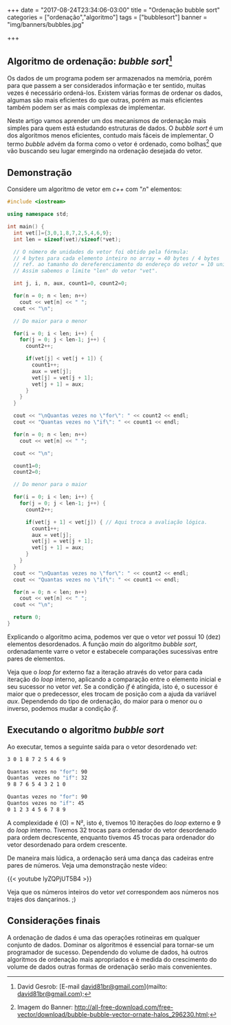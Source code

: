+++
date = "2017-08-24T23:34:06-03:00"
title = "Ordenação bubble sort"
categories = ["ordenação","algoritmo"]
tags = ["bubblesort"]
banner = "img/banners/bubbles.jpg"

+++

## Algoritmo de ordenação: _bubble sort_[^fa]

Os dados de um programa podem ser armazenados na memória, porém para que passem a ser considerados informação e ter sentido, muitas vezes é necessário ordená-los. Existem várias formas de ordenar os dados, algumas são mais eficientes do que outras, porém as mais eficientes também podem ser as mais complexas de implementar.

Neste artigo vamos aprender um dos mecanismos de ordenação mais simples para quem está estudando estruturas de dados. O _bubble sort_ é um dos algoritmos menos eficientes, contudo mais fáceis de implementar. O termo _bubble_ advém da forma como o vetor é ordenado, como bolhas[^f1] que vão buscando seu lugar emergindo na ordenação desejada do vetor.

## Demonstração

Considere um algoritmo de vetor em _c++_ com "_n_" elementos:

```c++
#include <iostream>

using namespace std;

int main() {
  int vet[]={3,0,1,8,7,2,5,4,6,9};
  int len = sizeof(vet)/sizeof(*vet);

  // O número de unidades do vetor foi obtido pela fórmula:
  // 4 bytes para cada elemento inteiro no array = 40 bytes / 4 bytes
  // ref. ao tamanho do dereferenciamento do endereço do vetor = 10 unidades.
  // Assim sabemos o limite "len" do vetor "vet".

  int j, i, n, aux, count1=0, count2=0;

  for(n = 0; n < len; n++)
    cout << vet[n] << " ";
  cout << "\n";

  // Do maior para o menor

  for(i = 0; i < len; i++) {
    for(j = 0; j < len-1; j++) {
      count2++;

      if(vet[j] < vet[j + 1]) {
        count1++;
        aux = vet[j];
        vet[j] = vet[j + 1];
        vet[j + 1] = aux;
      }
    }
  }

  cout << "\nQuantas vezes no \"for\": " << count2 << endl;
  cout << "Quantas vezes no \"if\": " << count1 << endl;

  for(n = 0; n < len; n++)
    cout << vet[n] << " ";

  cout << "\n";

  count1=0;
  count2=0;

  // Do menor para o maior

  for(i = 0; i < len; i++) {
    for(j = 0; j < len-1; j++) {
      count2++;

      if(vet[j + 1] < vet[j]) { // Aqui troca a avaliação lógica.
        count1++;
        aux = vet[j];
        vet[j] = vet[j + 1];
        vet[j + 1] = aux;
      }
    }
  }
  cout << "\nQuantas vezes no \"for\": " << count2 << endl;
  cout << "Quantas vezes no \"if\": " << count1 << endl;

  for(n = 0; n < len; n++)
    cout << vet[n] << " ";
  cout << "\n";

  return 0;
}
```

Explicando o algoritmo acima, podemos ver que o vetor _vet_ possui 10 (dez) elementos desordenados. A função _main_ do algoritmo _bubble sort_, ordenadamente varre o vetor e estabecele comparações sucessivas entre pares de elementos.

Veja que o _loop_ _for_ externo faz a iteração através do vetor para cada iteração do _loop_ interno, aplicando a comparação entre o elemento inicial e seu sucessor no vetor _vet_. Se a condição _if_ é atingida, isto é, o sucessor é maior que o predecessor, eles trocam de posição com a ajuda da variável _aux_. Dependendo do tipo de ordenação, do maior para o menor ou o inverso, podemos mudar a condição _if_.


## Executando o algoritmo _bubble sort_

Ao executar, temos a seguinte saída para o vetor desordenado _vet_:

```sh
3 0 1 8 7 2 5 4 6 9

Quantas vezes no "for": 90
Quantas  vezes no "if": 32
9 8 7 6 5 4 3 2 1 0

Quantas vezes no "for": 90
Quantos vezes no "if": 45
0 1 2 3 4 5 6 7 8 9

```

A complexidade é (O) = N², isto é, tivemos 10 iterações do _loop_ externo  e 9 do _loop_ interno. Tivemos 32 trocas para ordenador do vetor desordenado para ordem decrescente, enquanto tivemos 45 trocas para ordenador do vetor desordenado para ordem crescente.

De maneira mais lúdica, a ordenação será uma dança das cadeiras entre pares de números. Veja uma demonstração neste vídeo:

{{< youtube  lyZQPjUT5B4 >}}

Veja que os números inteiros do vetor _vet_ correspondem aos números nos trajes dos dançarinos. ;)

## Considerações finais

A ordenação de dados é uma das operações rotineiras em qualquer conjunto de dados. Dominar os algoritmos é essencial para tornar-se um programador de sucesso. Dependendo do volume de dados, há outros algoritmos de ordenação mais apropriados e è medida do crescimento do volume de dados outras formas de ordenação serão mais convenientes.

[^fa]: David Gesrob: [E-mail david81br@gmail.com](mailto: david81br@gmail.com);
[^f1]: Imagem do Banner: http://all-free-download.com/free-vector/download/bubble-bubble-vector-ornate-halos_296230.html;
